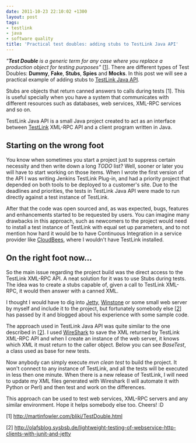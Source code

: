 ```yaml
---
date: 2011-10-23 22:10:02 +1300
layout: post
tags:
- testlink
- java
- software quality
title: 'Practical test doubles: adding stubs to TestLink Java API'
---
```


<p><em>"<strong>Test Double</strong> is a generic term for any case where you replace a production object for testing purposes"</em> [<a href="#1">1</a>]. There are different types of Test Doubles: <strong>Dummy</strong>, <strong>Fake</strong>, <strong>Stubs</strong>, <strong>Spies</strong> and <strong>Mocks</strong>. In this post we will see a practical example of adding stubs to <a href="testlinkjavaapi.sourceforge.net" title="TestLink Java API">TestLink Java API</a>.</p>

<p>Stubs are objects that return canned answers to calls during tests [1]. This is useful specially when you have a system that communicates with different resources such as databases, web services, XML-RPC services and so on.</p>

<p>TestLink Java API is a small Java project created to act as an interface between <a href="http://www.teamst.org" title="TestLink">TestLink</a> XML-RPC API and a client program written in Java.</p> 

<!--more-->

<h2>Starting on the wrong foot</h2>

<p>You know when sometimes you start a project just to suppress certain necessity and then write down a long <em>TODO</em> list? Well, sooner or later you will have to start working on those items. When I wrote the first version of the API I was writing Jenkins TestLink Plug-in, and had a priority project that depended on both tools to be deployed to a customer's site. Due to the deadlines and priorities, the tests in TestLink Java API were made to run directly against a test instance of TestLink.</p>

<p>After that the code was open sourced and, as was expected, bugs, features and enhancements started to be requested by users. You can imagine many drawbacks in this approach, such as newcomers to the project would need to install a test instance of TestLink with equal set up parameters, and to not mention how hard it would be to have Continuous Integration in a service provider like <a href="http://www.cloudbees.com" title="CloudBees">CloudBees</a>, where I wouldn't have TestLink installed.</p>

<h2>On the right foot now...</h2>

<p>So the main issue regarding the project build was the direct access to the TestLink XML-RPC API. A neat solution for it was to use Stubs during tests. The idea was to create a stubs capable of, given a call to TestLink XML-RPC, it would then answer with a canned XML.</p>

<p>I thought I would have to dig into <a href="http://www.mortbay.org/" title="Jetty">Jetty</a>, <a href="http://winstone.sourceforge.net/" title="Winstone">Winstone</a> or some small web server by myself and include it to the project, but fortunately somebody else [<a href="#2">2</a>] has passed by it and blogged about his experience with some sample code.</p>

<p>The approach used in TestLink Java API was quite similar to the one described in [<a href="#2">2</a>]. I used <a href="http://www.wireshark.org/" title="WireShark">WireShark</a> to save the XML returned by TestLink XML-RPC API and when I create an instance of the web server, it knows which XML it must return to the caller object. Below you can see <em>BaseTest</em>, a class used as base for new tests.</p>

<script src="https://gist.github.com/1308128.js"> </script>

<p>Now anybody can simply execute <em>mvn clean test</em> to build the project. It won't connect to any instance of TestLink, and all the tests will be executed in less then one minute. When there is a new release of TestLink, I will need to update my XML files generated with Wireshark (I will automate it with Python or Perl) and then test and work on the differences.</p>

<p>This approach can be used to test web services, XML-RPC servers and any similar environment. Hope it helps somebody else too. Cheers! :D</p>

<p><a name="1">[1]</a> <a href="http://martinfowler.com/bliki/TestDouble.html">http://martinfowler.com/bliki/TestDouble.html</a></p>

<p><a name="2">[2]</a> <a href="http://olafsblog.sysbsb.de/lightweight-testing-of-webservice-http-clients-with-junit-and-jetty/trackback/">http://olafsblog.sysbsb.de/lightweight-testing-of-webservice-http-clients-with-junit-and-jetty</a></p>
